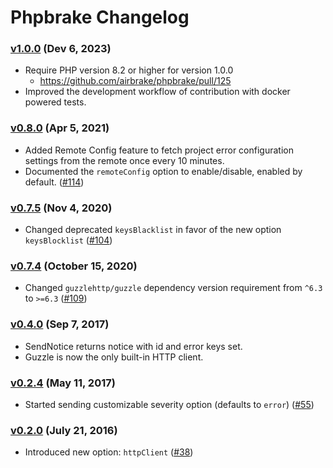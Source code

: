 Phpbrake Changelog
==================

### [v1.0.0][v1.0.0] (Dev 6, 2023)

* Require PHP version 8.2 or higher for version 1.0.0 
  * https://github.com/airbrake/phpbrake/pull/125
* Improved the development workflow of contribution with docker powered tests.

### [v0.8.0][v0.8.0] (Apr 5, 2021)

* Added Remote Config feature to fetch project error configuration settings
  from the remote once every 10 minutes.
* Documented the `remoteConfig` option to enable/disable, enabled by default.
  ([#114](https://github.com/airbrake/phpbrake/pull/114))

### [v0.7.5][v0.7.5] (Nov 4, 2020)

* Changed deprecated `keysBlacklist` in favor of the new option `keysBlocklist`
  ([#104](https://github.com/airbrake/phpbrake/pull/104))


### [v0.7.4][v0.7.4] (October 15, 2020)

* Changed `guzzlehttp/guzzle` dependency version requirement from `^6.3` to
  `>=6.3` ([#109](https://github.com/airbrake/phpbrake/pull/109))

### [v0.4.0][v0.4.0] (Sep 7, 2017)

* SendNotice returns notice with id and error keys set.
* Guzzle is now the only built-in HTTP client.

### [v0.2.4][v0.2.4] (May 11, 2017)

* Started sending customizable severity option (defaults to `error`)
  ([#55](https://github.com/airbrake/phpbrake/pull/55))

### [v0.2.0][v0.2.0] (July 21, 2016)

* Introduced new option: `httpClient`
  ([#38](https://github.com/airbrake/phpbrake/pull/38))

[v0.2.0]: https://github.com/airbrake/phpbrake/releases/tag/v0.2.0
[v0.2.4]: https://github.com/airbrake/phpbrake/releases/tag/v0.2.4
[v0.4.0]: https://github.com/airbrake/phpbrake/releases/tag/v0.4.0
[v0.7.4]: https://github.com/airbrake/phpbrake/releases/tag/v0.7.4
[v0.7.5]: https://github.com/airbrake/phpbrake/releases/tag/v0.7.5
[v0.8.0]: https://github.com/airbrake/phpbrake/releases/tag/v0.8.0
[v1.0.0]: https://github.com/airbrake/phpbrake/releases/tag/v1.0.0
